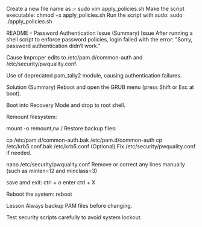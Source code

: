 Create a new file name as :-  sudo vim apply_policies.sh
Make the script executable:   chmod +x apply_policies.sh
Run the script with sudo:     sudo ./apply_policies.sh



README - Password Authentication Issue (Summary)
Issue
After running a shell script to enforce password policies, login failed with the error:
"Sorry, password authentication didn’t work."

Cause
Improper edits to /etc/pam.d/common-auth and /etc/security/pwquality.conf.

Use of deprecated pam_tally2 module, causing authentication failures.

Solution (Summary)
Reboot and open the GRUB menu (press Shift or Esc at boot).

Boot into Recovery Mode and drop to root shell.

Remount filesystem:

mount -o remount,rw /
Restore backup files:


cp /etc/pam.d/common-auth.bak /etc/pam.d/common-auth
cp /etc/krb5.conf.bak /etc/krb5.conf
(Optional) Fix /etc/security/pwquality.conf if needed.

nano /etc/security/pwquality.conf
Remove or correct any lines manually (such as minlen=12 and minclass=3)

save amd exit: 
ctrl + o
enter
ctrl + X

Reboot the system:
reboot


Lesson
Always backup PAM files before changing.

Test security scripts carefully to avoid system lockout.
